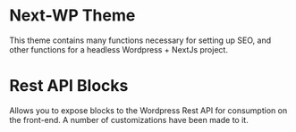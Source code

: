 # Next-WP Theme
This theme contains many functions necessary for setting up SEO, and other functions for a headless Wordpress + NextJs project.

# Rest API Blocks
Allows you to expose blocks to the Wordpress Rest API for consumption on the front-end. A number of customizations have been made to it.